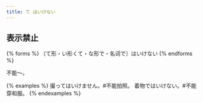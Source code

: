 ```yaml
---
title: て はいけない
---
```


## 表示禁止

{% forms %}
〔て形・い形くて・な形で・名词で〕はいけない
{% endforms %}

不能～。

{% examples %}
撮ってはいけません。#不能拍照。
着物ではいけない。#不能穿和服。
{% endexamples %}
